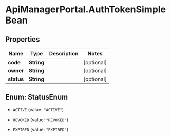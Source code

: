 # ApiManagerPortal.AuthTokenSimpleBean

## Properties
Name | Type | Description | Notes
------------ | ------------- | ------------- | -------------
**code** | **String** |  | [optional] 
**owner** | **String** |  | [optional] 
**status** | **String** |  | [optional] 


<a name="StatusEnum"></a>
## Enum: StatusEnum


* `ACTIVE` (value: `"ACTIVE"`)

* `REVOKED` (value: `"REVOKED"`)

* `EXPIRED` (value: `"EXPIRED"`)




